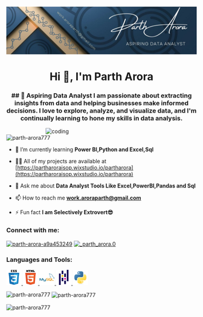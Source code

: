![logo](https://github.com/parth-arora777/parth-arora777/blob/main/linkedin%20banner.jpg)
<h1 align="center">Hi 👋, I'm Parth Arora</h1>
<h3 align="center">## 🌟 Aspiring Data Analyst I am passionate about extracting insights from data and helping businesses make informed decisions. I love to explore, analyze, and visualize data, and I'm continually learning to hone my skills in data analysis.</h3>
<img align="right" alt="coding" width="400" src="https://blog.thecenterforsalesstrategy.com/hs-fs/hubfs/analytics.gif?width=400&name=analytics.gif">

<p align="left"> <img src="https://komarev.com/ghpvc/?username=parth-arora777&label=Profile%20views&color=0e75b6&style=flat" alt="parth-arora777" /> </p>

- 🌱 I’m currently learning **Power BI,Python and Excel,Sql**

- 👨‍💻 All of my projects are available at [https://partharoraisop.wixstudio.io/partharora](https://partharoraisop.wixstudio.io/partharora)

- 💬 Ask me about **Data Analyst Tools Like Excel,PowerBI,Pandas and Sql**

- 📫 How to reach me **work.aroraparth@gmail.com**

- ⚡ Fun fact **I am Selectively Extrovert😎**

<h3 align="left">Connect with me:</h3>
<p align="left">
<a href="https://linkedin.com/in/parth-arora-a9a453249" target="blank"><img align="center" src="https://raw.githubusercontent.com/rahuldkjain/github-profile-readme-generator/master/src/images/icons/Social/linked-in-alt.svg" alt="parth-arora-a9a453249" height="30" width="40" /></a>
<a href="https://instagram.com/_parth_arora.0" target="blank"><img align="center" src="https://raw.githubusercontent.com/rahuldkjain/github-profile-readme-generator/master/src/images/icons/Social/instagram.svg" alt="_parth_arora.0" height="30" width="40" /></a>
</p>

<h3 align="left">Languages and Tools:</h3>
<p align="left"> <a href="https://www.w3schools.com/css/" target="_blank" rel="noreferrer"> <img src="https://raw.githubusercontent.com/devicons/devicon/master/icons/css3/css3-original-wordmark.svg" alt="css3" width="40" height="40"/> </a> <a href="https://www.w3.org/html/" target="_blank" rel="noreferrer"> <img src="https://raw.githubusercontent.com/devicons/devicon/master/icons/html5/html5-original-wordmark.svg" alt="html5" width="40" height="40"/> </a> <a href="https://www.mysql.com/" target="_blank" rel="noreferrer"> <img src="https://raw.githubusercontent.com/devicons/devicon/master/icons/mysql/mysql-original-wordmark.svg" alt="mysql" width="40" height="40"/> </a> <a href="https://pandas.pydata.org/" target="_blank" rel="noreferrer"> <img src="https://raw.githubusercontent.com/devicons/devicon/2ae2a900d2f041da66e950e4d48052658d850630/icons/pandas/pandas-original.svg" alt="pandas" width="40" height="40"/> </a> <a href="https://www.python.org" target="_blank" rel="noreferrer"> <img src="https://raw.githubusercontent.com/devicons/devicon/master/icons/python/python-original.svg" alt="python" width="40" height="40"/> </a> </p>

<p><img align="left" src="https://github-readme-stats.vercel.app/api/top-langs?username=parth-arora777&show_icons=true&locale=en&layout=compact" alt="parth-arora777" /></p>

<p>&nbsp;<img align="center" src="https://github-readme-stats.vercel.app/api?username=parth-arora777&show_icons=true&locale=en" alt="parth-arora777" /></p>

<p><img align="center" src="https://github-readme-streak-stats.herokuapp.com/?user=parth-arora777&" alt="parth-arora777" /></p>
